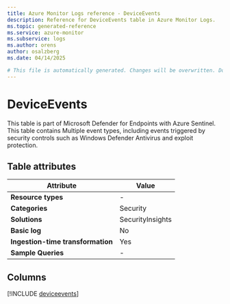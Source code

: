 ```yaml
---
title: Azure Monitor Logs reference - DeviceEvents
description: Reference for DeviceEvents table in Azure Monitor Logs.
ms.topic: generated-reference
ms.service: azure-monitor
ms.subservice: logs
ms.author: orens
author: osalzberg
ms.date: 04/14/2025

# This file is automatically generated. Changes will be overwritten. Do not change this file directly.
---
```


# DeviceEvents

This table is part of Microsoft Defender for Endpoints with Azure Sentinel. This table contains Multiple event types, including events triggered by security controls such as Windows Defender Antivirus and exploit protection.


## Table attributes

|Attribute|Value|
|---|---|
|**Resource types**|-|
|**Categories**|Security|
|**Solutions**| SecurityInsights|
|**Basic log**|No|
|**Ingestion-time transformation**|Yes|
|**Sample Queries**|-|



## Columns
  
[!INCLUDE [deviceevents](~/reusable-content/ce-skilling/azure/includes/azure-monitor/reference/tables/deviceevents-include.md)]
